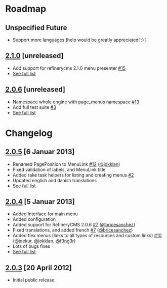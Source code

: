 # Roadmap
## Unspecified Future
* Support more languages (help would be greatly appreciated! :) )

## [2.1.0](https://github.com/pylonweb/refinerycms-page-menus/tree/master) [unreleased]
* Add support for refinerycms 2.1.0 menu presenter [#15](/pylonweb/refinerycms-page-menus/issues/15)
* [See full list](https://github.com/pylonweb/refinerycms-page-menus/compare/v2.0.3...master)

## [2.0.6](https://github.com/pylonweb/refinerycms-page-menus/tree/master) [unreleased]
* Namespace whole engine with page_menus namespace [#13](/pylonweb/refinerycms-page-menus/issues/13)
* Add full test suite [#3](/pylonweb/refinerycms-page-menus/issues/3)
* [See full list](https://github.com/pylonweb/refinerycms-page-menus/compare/v2.0.5...master)

# Changelog
## [2.0.5](https://github.com/pylonweb/refinerycms-page-menus/tree/v2.0.5) [6 Januar 2013]
* Renamed PagePosition to MenuLink [#12](/pylonweb/refinerycms-page-menus/pull/12) ([@jokklan](/jokklan))
* Fixed validation of labels, and MenuLink title
* Added rake task helpers for listing and creating menus [#2](/pylonweb/refinerycms-page-menus/issues/2)
* Updated english and danish translations
* [See full list](https://github.com/pylonweb/refinerycms-page-menus/compare/v2.0.4...v2.0.5)

## [2.0.4](https://github.com/pylonweb/refinerycms-page-menus/tree/v2.0.4) [5 Januar 2013]
* Added interface for main menu
* Added configuration
* Added support for RefineryCMS 2.0.6 [#7](/pylonweb/refinerycms-page-menus/pull/7) ([@bricesanchez](/bricesanchez))
* Fixed translations, and added french [#7](/pylonweb/refinerycms-page-menus/pull/7)  ([@bricesanchez](/bricesanchez))
* Added flex menus (links to all types of resources and custom links) [#10](/pylonweb/refinerycms-page-menus/pull/10) ([@joekur](/joekur), [@jokklan](/jokklan), [@f3ng3r](/f3ng3r))
* Lots of bugs fixes
* [See full list](https://github.com/pylonweb/refinerycms-page-menus/compare/v2.0.3...v2.0.4)

## [2.0.3](https://github.com/pylonweb/refinerycms-page-menus/tree/v2.0.3) [20 April 2012]
* Initial public release.
